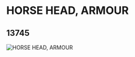# HORSE HEAD, ARMOUR
## 13745
![HORSE HEAD, ARMOUR](https://lc-www-live-s.legocdn.com/media/bricks/5/2/6037618.jpg)